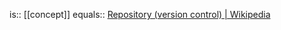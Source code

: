 is:: [[concept]]
equals:: [Repository (version control) | Wikipedia](https://en.wikipedia.org/wiki/Repository_(version_control))

